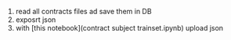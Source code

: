 

1. read all contracts files ad save them in DB
2. exposrt json
1.  with  [this notebook](contract subject trainset.ipynb)
upload json
